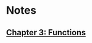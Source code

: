 # Notes

## [Chapter 3: Functions]([https://eloquentjavascript.net/3rd_edition/02_program_structure.html](https://eloquentjavascript.net/3rd_edition/03_functions.html))
